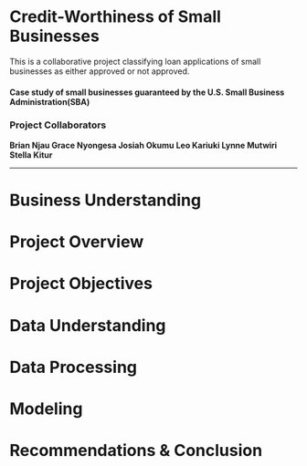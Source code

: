 # Credit-Worthiness of Small Businesses
This is a collaborative project classifying loan applications of small businesses as either approved or not approved.
#### Case study of small businesses guaranteed by the U.S. Small Business Administration(SBA)

### <b> Project Collaborators 
Brian Njau
Grace Nyongesa
Josiah Okumu
Leo Kariuki
Lynne Mutwiri
Stella Kitur

---

# <b> Business Understanding </b>
# <b>Project Overview </b>
# <b> Project Objectives </b>
# <b> Data Understanding </b>
# <b> Data Processing </b>
# <b> Modeling </b>
# <b> Recommendations & Conclusion </b>




